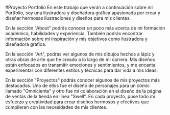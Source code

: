#Proyecto Portfolio
En este trabajo que verán a continuación sobre mi Portfolio, soy una ilustradora y diseñadora gráfica apasionada por crear y diseñar hermosas ilustraciones y diseños para mis clientes.

En la sección "About" podrás conocer un poco más acerca de mi formación académica, habilidades y experiencia. También podrás encontrar información sobre mi inspiración y mis objetivos como ilustradora y diseñadora gráfica.

En la sección "Art", podrás ver algunos de mis dibujos hechos a lápiz y otras obras de arte que he creado a lo largo de mi carrera. Mis diseños están enfocados en transmitir emociones y sentimientos, y me encanta experimentar con diferentes estilos y técnicas para dar vida a mis ideas.

En la sección "Proyectos" podrás conocer algunos de mis proyectos más destacados. Uno de ellos fue el diseño de personajes para un cómic llamado "Omniciente" y otro fue mi colaboración en el diseño de la página de ventas de la tienda en línea "Swell". En cada proyecto, puse todo mi esfuerzo y creatividad para crear diseños hermosos y efectivos que cumplieran con las necesidades de mis clientes.